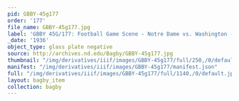 ```yaml
---
pid: GBBY-45g177
order: '177'
file_name: GBBY-45g177.jpg
label: 'GBBY 45G/177: Football Game Scene - Notre Dame vs. Washington - 1936'
_date: '1936'
object_type: glass plate negative
source: http://archives.nd.edu/Bagby/GBBY-45g177.jpg
thumbnail: "/img/derivatives/iiif/images/GBBY-45g177/full/250,/0/default.jpg"
manifest: "/img/derivatives/iiif/images/GBBY-45g177/manifest.json"
full: "/img/derivatives/iiif/images/GBBY-45g177/full/1140,/0/default.jpg"
layout: bagby_item
collection: bagby
---
```

